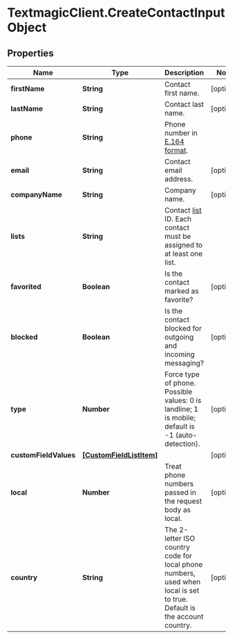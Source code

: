 # TextmagicClient.CreateContactInputObject

## Properties
Name | Type | Description | Notes
------------ | ------------- | ------------- | -------------
**firstName** | **String** | Contact first name. | [optional] 
**lastName** | **String** | Contact last name. | [optional] 
**phone** | **String** | Phone number in [E.164 format](https://en.wikipedia.org/wiki/E.164). | 
**email** | **String** | Contact email address. | [optional] 
**companyName** | **String** | Company name. | [optional] 
**lists** | **String** | Contact [list](http://docs.textmagictesting.com/#tag/Lists) ID. Each contact must be assigned to at least one list. | 
**favorited** | **Boolean** | Is the contact marked as favorite? | [optional] 
**blocked** | **Boolean** | Is the contact blocked for outgoing and incoming messaging? | [optional] 
**type** | **Number** | Force type of phone. Possible values: 0 is landline; 1 is mobile; default is -1 (auto-detection). | [optional] 
**customFieldValues** | [**[CustomFieldListItem]**](CustomFieldListItem.md) |  | [optional] 
**local** | **Number** | Treat phone numbers passed in the request body as local. | [optional] 
**country** | **String** | The 2-letter ISO country code for local phone numbers, used when local is  set to true. Default is the account country. | [optional] 


